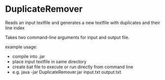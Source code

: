 # DuplicateRemover
Reads an input textfile and generates a new textfile with duplicates and their line index

Takes two command-line arguments for input and output file.

example usage: 
  - compile into .jar
  - place input textfile in same directory
  - create bat file to execute or run directly from command line
  - e.g. java -jar DuplicateRemover.jar input.txt output.txt
